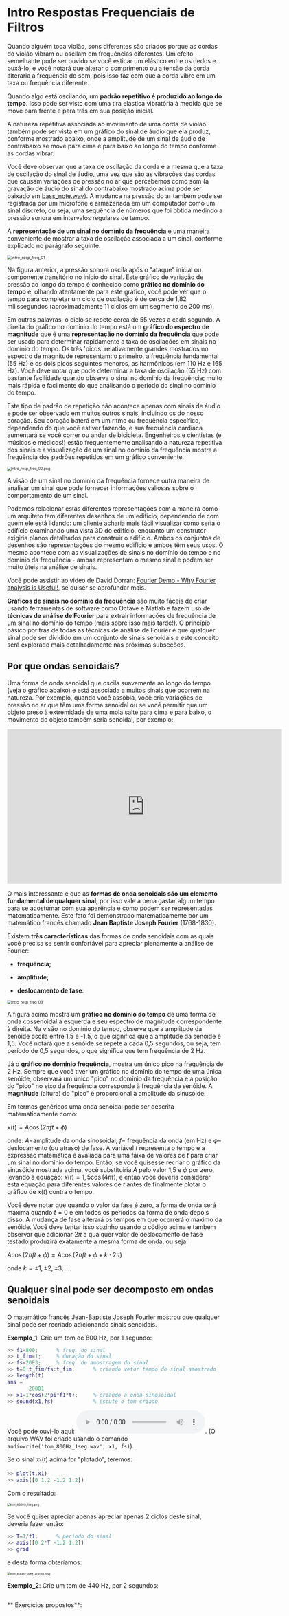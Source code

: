 # Intro Respostas Frequenciais de Filtros

<!-- Ref: 2-Anintroductiontothefrequency-domainandnegativefrequency.pdf, pág. inicial-->

Quando alguém toca violão, sons diferentes são criados porque as cordas do violão vibram ou oscilam em frequências diferentes. Um efeito semelhante pode ser ouvido se você esticar um elástico entre os dedos e puxá-lo, e você notará que alterar o comprimento ou a tensão da corda alteraria a frequência do som, pois isso faz com que a corda vibre em um taxa ou frequência diferente.

Quando algo está oscilando, um **padrão repetitivo é produzido ao longo do tempo**. Isso pode ser visto com uma tira elástica vibratória à medida que se move para frente e para trás em sua posição inicial.

A natureza repetitiva associada ao movimento de uma corda de violão também pode ser vista em um gráfico do sinal de áudio que ela produz, conforme mostrado abaixo, onde a amplitude de um sinal de áudio de contrabaixo se move para cima e para baixo ao longo do tempo conforme as cordas vibrar. 

Você deve observar que a taxa de oscilação da corda é a mesma que a taxa de oscilação do sinal de áudio, uma vez que são as vibrações das cordas que causam variações de pressão no ar que percebemos como som (a gravação de áudio do sinal do contrabaixo mostrado acima pode ser baixado em [bass_note.wav](bass_note.wav)). A mudança na pressão do ar também pode ser registrada por um microfone e armazenada em um computador como um sinal discreto, ou seja, uma sequência de números que foi obtida medindo a pressão sonora em intervalos regulares de tempo.

A **representação de um sinal no domínio da frequência** é uma maneira conveniente de mostrar a taxa de oscilação associada a um sinal, conforme explicado no parágrafo seguinte.

<img src="intro_resp_freq_01.png" alt="intro_resp_freq_01" style="zoom:65%;" />

Na figura anterior, a pressão sonora oscila após o "ataque" inicial ou componente transitório no início do sinal. Este gráfico de variação de pressão ao longo do tempo é conhecido como **gráfico no domínio do tempo** e, olhando atentamente para este gráfico, você pode ver que o tempo para completar um ciclo de oscilação é de cerca de 1,82 milissegundos (aproximadamente 11 ciclos em um segmento de 200 ms).

Em outras palavras, o ciclo se repete cerca de 55 vezes a cada segundo. À direita do gráfico no domínio do tempo está um **gráfico do espectro de magnitude** que é uma **representação no domínio da frequência** que pode ser usado para determinar rapidamente a taxa de oscilações em sinais no domínio do tempo. Os três 'picos' relativamente grandes mostrados no espectro de magnitude representam: o primeiro, a frequência fundamental (55 Hz) e os dois picos seguintes menores, as harmônicos (em 110 Hz e 165 Hz). Você deve notar que pode determinar a taxa de oscilação (55 Hz) com bastante facilidade quando observa o sinal no domínio da frequência; muito mais rápida e facilmente do que analisando o período do sinal no domínio do tempo.

Este tipo de padrão de repetição não acontece apenas com sinais de áudio e pode ser observado em muitos outros sinais, incluindo os do nosso coração. Seu coração baterá em um ritmo ou frequência específico, dependendo do que você estiver fazendo, e sua frequência cardíaca aumentará se você correr ou andar de bicicleta. Engenheiros e cientistas (e músicos e médicos!) estão frequentemente analisando a natureza repetitiva dos sinais e a visualização de um sinal no domínio da frequência mostra a frequência dos padrões repetidos em um gráfico conveniente.

<img src="intro_resp_freq_02.png" alt="intro_resp_freq_02.png" style="zoom:60%;" />

A visão de um sinal no domínio da frequência fornece outra maneira de analisar um sinal que pode fornecer informações valiosas sobre o comportamento de um sinal. 

Podemos relacionar estas diferentes representações com a maneira como um arquiteto tem diferentes desenhos de um edifício, dependendo de com quem ele está lidando: um cliente acharia mais fácil visualizar como seria o edifício examinando uma vista 3D do edifício, enquanto um construtor exigiria planos detalhados para construir o edifício. Ambos os conjuntos de desenhos são representações do mesmo edifício e ambos têm seus usos. O mesmo acontece com as visualizações de sinais no domínio do tempo e no domínio da frequência - ambas representam o mesmo sinal e podem ser muito úteis na análise de sinais.

Você pode assistir ao video de David Dorran: [Fourier Demo - Why Fourier analysis is Useful!](https://www.youtube.com/watch?v=CZcktbDWtas), se quiser se aprofundar mais.

**Gráficos de sinais no domínio da frequência** são muito fáceis de criar usando ferramentas de software como Octave e Matlab e fazem uso de **técnicas de análise de Fourier** para extrair informações de frequência de um sinal no domínio do tempo (mais sobre isso mais tarde!). O princípio básico por trás de todas as técnicas de análise de Fourier é que qualquer sinal pode ser dividido em um conjunto de sinais senoidais e este conceito será explorado mais detalhadamente nas próximas subseções.

## Por que ondas senoidais?

Uma forma de onda senoidal que oscila suavemente ao longo do tempo (veja o gráfico abaixo) e está associada a muitos sinais que ocorrem na natureza. Por exemplo, quando você assobia, você cria variações de pressão no ar que têm uma forma senoidal ou se você permitir que um objeto preso à extremidade de uma mola salte para cima e para baixo, o movimento do objeto também seria senoidal, por exemplo:

<iframe width="640" height="360" src="https://www.youtube.com/embed/T7fRGXc9SBI" title="Harmonic oscillation HD" frameborder="0" allow="accelerometer; autoplay; clipboard-write; encrypted-media; gyroscope; picture-in-picture" allowfullscreen></iframe>

O mais interessante é que as **formas de onda senoidais são um elemento fundamental de qualquer sinal**, por isso vale a pena gastar algum tempo para se acostumar com sua aparência e como podem ser representadas matematicamente. Este fato foi demonstrado matematicamente por um matemático francês chamado **Jean Baptiste Joseph Fourier** (1768-1830).

Existem **três características** das formas de onda senoidais com as quais você precisa se sentir confortável para apreciar plenamente a análise de Fourier: 

* **frequência;**

* **amplitude;**
* **deslocamento de fase**:

<!--pág. 6 de 2-Anintroductiontothefrequency-domainandnegativefrequency.pdf-->

<img src="intro_resp_freq_03.png" alt="intro_resp_freq_03" style="zoom:60%;" />

A figura acima mostra um **gráfico no domínio do tempo** de uma forma de onda cossenoidal à esquerda e seu espectro de magnitude correspondente à direita. Na visão no domínio do tempo, observe que a amplitude da senóide oscila entre 1,5 e -1,5, o que significa que a amplitude da senóide é 1,5. Você notará que a senóide se repete a cada 0,5 segundos, ou seja, tem período de 0,5 segundos, o que significa que tem frequência de 2 Hz.

 Já o **gráfico no domínio frequência**, mostra um único pico na frequência de 2 Hz. Sempre que você tiver um gráfico no domínio do tempo de uma única senóide, observará um único "pico" no domínio da frequência e a posição do "pico" no eixo da frequência corresponde à frequência da senóide. A **magnitude** (altura) do "pico" é proporcional à amplitude da sinusóide. 

<!-- Você verá exemplos de sinais com mais de uma senóide presente na próxima seção.. Recomendo que você confira a animação interativa em pzdsp.com/sinusoids para ter uma ideia mais clara sobre esses parâmetros.-->

Em termos genéricos uma onda senoidal pode ser descrita matematicamente como:

$x(t)=A \cos( 2\pi f t + \phi)$

onde: $A=$amplitude da onda sinosoidal; $f=$ frequência da onda (em Hz) e $\phi=$ deslocamento (ou atraso) de fase. A variável $t$ representa o tempo e a expressão matemática é avaliada para uma faixa de valores de $t$ para criar um sinal no domínio do tempo. Então, se você quisesse recriar o gráfico da sinusóide mostrada acima, você substituiria $A$ pelo valor 1,5 e $\phi$ por zero, levando à equação: $x(t)=1,5 \cos(4\pi t)$, e então você deveria considerar esta equação para diferentes valores de $t$ antes de finalmente plotar o gráfico de $x(t)$ contra o tempo.

Você deve notar que quando o valor da fase é zero, a forma de onda será máxima quando $t = 0$ e em todos os períodos da forma de onda depois disso. A mudança de fase alterará os tempos em que ocorrerá o máximo da senóide. Você deve tentar isso sozinho usando o código acima e também observar que adicionar $2\pi$ a qualquer valor de deslocamento de fase testado produzirá exatamente a mesma forma de onda, ou seja:

$A\cos(2\pi f t + \phi) = A \cos(2\pi f t + \phi + k\cdot 2\pi)$

onde $k=\pm 1, \pm 2, \pm 3, \ldots$.

<!--(Veja pzdsp.com/vid14 e pzdsp.com/vid15 para tutoriais/demonstrações em vídeo sobre este conceito); 2-Anintroductiontothefrequency-domainandnegativefrequency.pdf, pág. 8-->

## Qualquer sinal pode ser decomposto em ondas senoidais

O matemático francês Jean-Baptiste Joseph Fourier mostrou que qualquer sinal pode ser recriado adicionando sinais senoidais. 

**Exemplo\_1**: Crie um tom de 800 Hz, por 1 segundo:

```matlab
>> f1=800;		% freq. do sinal
>> t_fim=1;		% duração do sinal
>> fs=20E3;		% freq. de amostragem do sinal
>> t=0:t_fim/fs:t_fim;		% criando vetor tempo do sinal amostrado
>> length(t)
ans =
       20001
>> x1=1*cos(2*pi*f1*t);		% criando a onda sinosoidal
>> sound(x1,fs)				% escute o tom criado
```

Você pode ouvi-lo aqui:  <audio controls><source src="tom_800Hz_1seg.wav" type="audio/wav"></audio>. (O arquivo WAV foi criado usando o comando `audiowrite('tom_800Hz_1seg.wav', x1, fs)`).

Se o sinal $x_1(t)$ acima for "plotado", teremos:

```matlab
>> plot(t,x1)
>> axis([0 1.2 -1.2 1.2])
```

Com o resultado:

<img src="figuras/tom_800Hz_1seg.png" alt="tom_800Hz_1seg.png" style="zoom:48%;" />

Se você quiser apreciar apenas apreciar apenas 2 ciclos deste sinal, deveria fazer então:

```matlab
>> T=1/f1;		% período do sinal
>> axis([0 2*T -1.2 1.2])
>> grid
```

e desta forma obteríamos:

<img src="figuras/tom_800Hz_1seg_2ciclos.png" alt="tom_800Hz_1seg_2ciclos.png" style="zoom:48%;" />



**Exemplo\_2**: Crie um tom de 440 Hz, por 2 segundos:

```matlab

```





** Exercícios propostos**:



